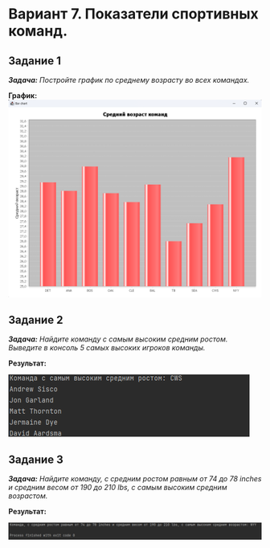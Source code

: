 # Вариант 7. Показатели спортивных команд.

## Задание 1
***Задача:*** *Постройте график по среднему возрасту во всех командах.*

**График:**
![Graphic](src/main/Images/img.png)


## Задание 2
***Задача:*** *Найдите команду с самым высоким средним ростом. Выведите в консоль 5 самых высоких игроков команды.*

**Результат:**

![alt text](src/main/Images/img_1.png)


## Задание 3
***Задача:*** *Найдите команду, с средним ростом равным от 74 до 78 inches и средним весом от 190 до 210 lbs, с самым высоким средним возрастом.*

**Результат:**

![alt text](src/main/Images/img_2.png)